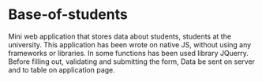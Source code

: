 # Base-of-students
Mini web application that stores data about students, students at the university.
This application has been wrote on native JS, without using any frameworks or libraries.
In some functions has been used library JQuerry.
Before filling out, validating and submitting the form, Data be sent on server and to table on application page.
